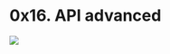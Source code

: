 # 0x16. API advanced
<img src="https://s3.amazonaws.com/intranet-projects-files/holbertonschool-sysadmin_devops/314/WIxXad8.png">
